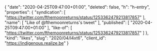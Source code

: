 {
  "date": "2020-04-25T09:47:00+01:00",
  "deleted": false,
  "h": "h-entry",
  "properties": {
    "syndication": [
      "https://twitter.com/fthemoonreturns/status/1253362479213817857"
    ],
    "name": [
      "Like of @fthemoonreturns's tweet"
    ],
    "published": [
      "2020-04-25T09:47:00+01:00"
    ],
    "like-of": [
      "https://twitter.com/fthemoonreturns/status/1253362479213817857"
    ]
  },
  "kind": "likes",
  "slug": "2020/04/l4xt6",
  "client_id": "https://indigenous.realize.be"
}
